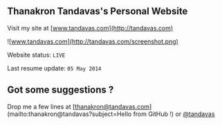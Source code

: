 Thanakron Tandavas's Personal Website
-------------------------------------

Visit my site at [www.tandavas.com](http://tandavas.com)

![www.tandavas.com](http://tandavas.com/screenshot.png)

Website status: `LIVE`

Last resume	update: `05 May 2014`

Got some suggestions ?
-------------------------------------

Drop me a few lines at  [thanakron@tandavas.com](mailto:thanakron@tandavas?subject=Hello from GitHub !) or [@tandavas](https://twitter.com/tandavas)